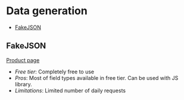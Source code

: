 # Data generation

<!-- TOC depthFrom:2 -->

- [FakeJSON](#fakejson)

<!-- /TOC -->

## FakeJSON

[Product page](https://fakejson.com/)

* *Free tier*: Completely free to use
* *Pros*: Most of field types available in free tier. Can be used with JS
	library.
* *Limitations*: Limited number of daily requests
